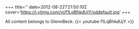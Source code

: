 +++
title=''
date=2012-08-22T21:50:10Z
cover='https://i.ytimg.com/vi/f1LqBhkdUjY/sddefault.jpg'
+++

All content belongs to GlennBeck.
{{< youtube f1LqBhkdUjY >}}
